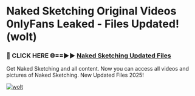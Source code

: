 # Naked Sketching Original Videos 0nlyFans Leaked - Files Updated! (wolt)

<h3>🔴 CLICK HERE 🌐==►► <a href="https://tinyurl.com/up5wt9bj" rel="nofollow">Naked Sketching Updated Files</a></h3>

Get Naked Sketching and all content. Now you can access all videos and pictures of Naked Sketching. New Updated Files 2025!

[![wolt](https://i.imgur.com/ABiUzMV.gif)](https://tinyurl.com/up5wt9bj)
